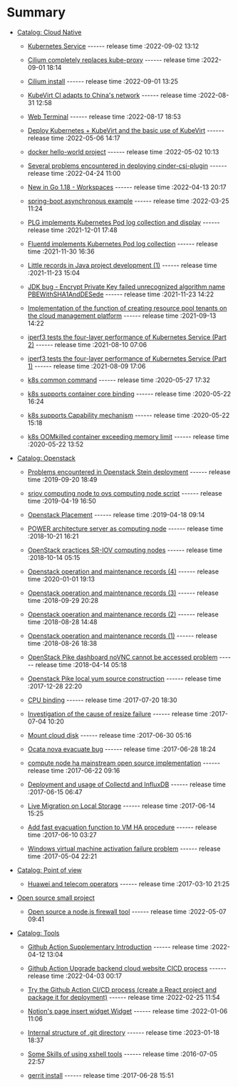 # Summary

- [Catalog: Cloud Native](./SUMMARY.md)
  - [Kubernetes Service](./cloud-native/k8s-service.md) ------ release time :2022-09-02 13:12

  - [Cilium completely replaces kube-proxy](./cloud-native/cilium-replace-kube-proxy.md) ------ release time :2022-09-01 18:14

  - [Cilium install](./cloud-native/cilium-install.md) ------ release time :2022-09-01 13:25

  - [KubeVirt CI adapts to China's network](./cloud-native/kubevirtci-for-chinanet.md) ------ release time :2022-08-31 12:58

  - [Web Terminal](./cloud-native/web-terminal.md) ------ release time :2022-08-17 18:53

  - [Deploy Kubernetes + KubeVirt and the basic use of KubeVirt](./cloud-native/deploy-kubevirt.md) ------ release time :2022-05-06 14:17

  - [docker hello-world project](./cloud-native/docker-java-demo.md) ------ release time :2022-05-02 10:13

  - [Several problems encountered in deploying cinder-csi-plugin](./cloud-native/deploy-cinder-csi-plugin.md) ------ release time :2022-04-24 11:00

  - [New in Go 1.18 - Workspaces](./cloud-native/go1.18-workspace.md) ------ release time :2022-04-13 20:17

  - [spring-boot asynchronous example](./cloud-native/spring-boot-async-demo.md) ------ release time :2022-03-25 11:24

  - [PLG implements Kubernetes Pod log collection and display](./cloud-native/plg.md) ------ release time :2021-12-01 17:48
 
  - [Fluentd implements Kubernetes Pod log collection](./cloud-native/fluentd.md) ------ release time :2021-11-30 16:36

  - [Little records in Java project development (1)](./cloud-native/java-dev-memo-1.md) ------ release time :2021-11-23 15:04
 
  - [JDK bug - Encrypt Private Key failed unrecognized algorithm name PBEWithSHA1AndDESede](./cloud-native/jdk-bug.md) ------ release time :2021-11-23 14:22
 
  - [Implementation of the function of creating resource pool tenants on the cloud management platform](./cloud-native/tenant-cmp.md) ------ release time :2021-09-13 14:22
 
  - [iperf3 tests the four-layer performance of Kubernetes Service (Part 2)](./cloud-native/test-service-performance-2.md) ------ release time :2021-08-10 07:06
 
  - [iperf3 tests the four-layer performance of Kubernetes Service (Part 1)](./cloud-native/test-service-performance-1.md) ------ release time :2021-08-09 17:06
 
  - [k8s common command](./cloud-native/k8s-cmd.md) ------ release time :2020-05-27 17:32
 
  - [k8s supports container core binding](./cloud-native/cpu-binding.md) ------ release time :2020-05-22 16:24
 
  - [k8s supports Capability mechanism](./cloud-native/capability.md) ------ release time :2020-05-22 15:18
 
  - [k8s OOMkilled container exceeding memory limit](./cloud-native/oom.md) ------ release time :2020-05-22 13:52

- [Catalog: Openstack](./SUMMARY.md)
  - [Problems encountered in Openstack Stein deployment](./openstack/deploy-openstack-stein.md) ------ release time :2019-09-20 18:49

  - [sriov computing node to ovs computing node script](./openstack/sriov2ovs.md) ------ release time :2019-04-19 16:50

  - [Openstack Placement](./openstack/placement.md) ------ release time :2019-04-18 09:14

  - [POWER architecture server as computing node](./openstack/power-arch.md) ------ release time :2018-10-21 16:21

  - [OpenStack practices SR-IOV computing nodes](./openstack/sriov.md) ------ release time :2018-10-14 05:15

  - [Openstack operation and maintenance records (4)](./openstack/openstack-op-4.md) ------ release time :2020-01-01 19:13

  - [Openstack operation and maintenance records (3)](./openstack/openstack-op-3.md) ------ release time :2018-09-29 20:28

  - [Openstack operation and maintenance records (2)](./openstack/openstack-op-2.md) ------ release time :2018-08-28 14:48

  - [Openstack operation and maintenance records (1)](./openstack/openstack-op-1.md) ------ release time :2018-08-26 18:38

  - [OpenStack Pike dashboard noVNC cannot be accessed problem](./openstack/novnc-problem.md) ------ release time :2018-04-14 05:18

  - [Openstack Pike local yum source construction](./openstack/openstack-local-yum.md) ------ release time :2017-12-28 22:20

  - [CPU binding](./openstack/cpu-binding.md) ------ release time :2017-07-20 18:30

  - [Investigation of the cause of resize failure](./openstack/resize-fail.md) ------ release time :2017-07-04 10:20

  - [Mount cloud disk](./openstack/mount-cloud-disk.md) ------ release time :2017-06-30 05:16

  - [Ocata nova evacuate bug](./openstack/ocata-nova-evacuate-bug.md) ------ release time :2017-06-28 18:24

  - [compute node ha mainstream open source implementation](./openstack/compute-node-ha.md) ------ release time :2017-06-22 09:16

  - [Deployment and usage of Collectd and InfluxDB](./openstack/collectd-influxdb.md) ------ release time :2017-06-15 06:47

  - [Live Migration on Local Storage](./openstack/live-migration-local.md) ------ release time :2017-06-14 15:25

  - [Add fast evacuation function to VM HA procedure](./openstack/fast-evacuation.md) ------ release time :2017-06-10 03:27

  - [Windows virtual machine activation failure problem](./openstack/vm-activation-failure.md) ------ release time :2017-05-04 22:21

- [Catalog: Point of view](./SUMMARY.md)
  - [Huawei and telecom operators](./point-of-view/huawei-and-operators.md) ------ release time :2017-03-10 21:25

- [Open source small project](./SUMMARY.md)
  - [Open source a node.js firewall tool](./open-source-small-project/firewall-tool.md) ------ release time :2022-05-07 09:41

- [Catalog: Tools](./SUMMARY.md)
  - [Github Action Supplementary Introduction](./tools/github-action.md) ------ release time :2022-04-12 13:04

  - [Github Action Upgrade backend cloud website CICD process](./tools/blog-cicd.md) ------ release time :2022-04-03 00:17

  - [Try the Github Action CI/CD process (create a React project and package it for deployment)](./tools/github-action-demo.md) ------ release time :2022-02-25 11:54

  - [Notion's page insert widget Widget](./tools/notion-widget.md) ------ release time :2022-01-06 11:06

  - [Internal structure of .git directory](./tools/git-dir.md) ------ release time :2023-01-18 18:37

  - [Some Skills of using xshell tools](./tools/xshell-skill.md) ------ release time :2016-07-05 22:57

  - [gerrit install](./tools/gerrit-install.md) ------ release time :2017-06-28 15:51
